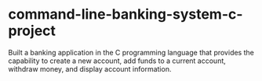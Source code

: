 # command-line-banking-system-c-project
Built a banking application in the C programming language that provides the capability to create a new account, add funds to a current account, withdraw money, and display account information.
